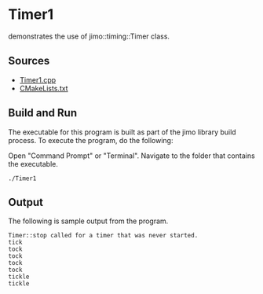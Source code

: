 # Timer1

demonstrates the use of jimo::timing::Timer class.

## Sources

* [Timer1.cpp](Timer1.cpp)
* [CMakeLists.txt](CMakeLists.txt)

## Build and Run

The executable for this program is built as part of the jimo library build process. To execute 
the program, do the following:

Open "Command Prompt" or "Terminal". Navigate to the folder that contains the executable.
```
./Timer1
```

## Output

The following is sample output from the program.

```
Timer::stop called for a timer that was never started.
tick
tock
tock
tock
tock
tickle
tickle
```
